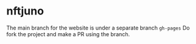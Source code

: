 # nftjuno
The main branch for the website is under a separate branch `gh-pages`
Do fork the project and make a PR using the branch.
